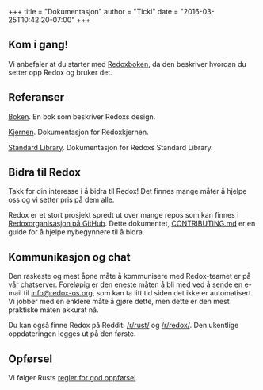 +++
title = "Dokumentasjon"
author = "Ticki"
date = "2016-03-25T10:42:20-07:00"
+++

## Kom i gang!

Vi anbefaler at du starter med [Redoxboken](https://doc.redox-os.org/book/), da den beskriver hvordan du setter opp Redox og bruker det.

## Referanser

[Boken](https://doc.redox-os.org/book/). En bok som beskriver Redoxs design.

[Kjernen](https://doc.redox-os.org/kernel/kernel/). Dokumentasjon for Redoxkjernen.

[Standard Library](https://doc.redox-os.org/std/std/). Dokumentasjon for Redoxs Standard Library.

## Bidra til Redox

Takk for din interesse i å bidra til Redox!
Det finnes mange måter å hjelpe oss og vi setter pris på dem alle.

Redox er et stort prosjekt spredt ut over mange repos som kan finnes i
[Redoxorganisasjon på GitHub](https://github.com/redox-os). Dette dokumentet,
[CONTRIBUTING.md](https://github.com/redox-os/redox/blob/master/CONTRIBUTING.md)
er en guide for å hjelpe nybegynnere til å bidra.

## Kommunikasjon og chat

Den raskeste og mest åpne måte å kommunisere med Redox-teamet er på vår
chatserver. Foreløpig er den eneste måten å bli med ved å sende en e-mail til
[info@redox-os.org](mailto:info@redox-os.org), som kan ta litt tid
siden det ikke er automatisert. Vi jobber med en enklere måte å gjøre dette,
men dette er den mest praktiske måten akkurat nå.

Du kan også finne Redox på Reddit:
[/r/rust/](https://www.reddit.com/r/rust) og
[/r/redox/](https://www.reddit.com/r/redox). Den ukentlige oppdateringen legges ut på den første.

## Opførsel
Vi følger Rusts [regler for god oppførsel](http://www.rust-lang.org/conduct.html).
